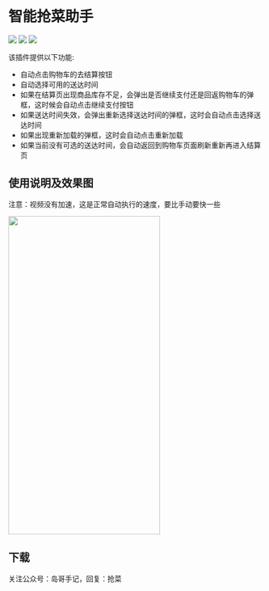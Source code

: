 # 智能抢菜助手

<p>
<img src="https://app.travis-ci.com/logan62334/jarvis-android-agent.svg">
<img src="https://img.shields.io/github/v/release/logan62334/jarvis-android-agent?include_prereleases">
<img src="https://img.shields.io/github/downloads/logan62334/jarvis-android-agent/total">
</p>

该插件提供以下功能:
- 自动点击购物车的去结算按钮
- 自动选择可用的送达时间
- 如果在结算页出现商品库存不足，会弹出是否继续支付还是回返购物车的弹框，这时候会自动点击继续支付按钮
- 如果送达时间失效，会弹出重新选择送达时间的弹框，这时会自动点击选择送达时间
- 如果出现重新加载的弹框，这时会自动点击重新加载
- 如果当前没有可选的送达时间，会自动返回到购物车页面刷新重新再进入结算页

## 使用说明及效果图

注意：视频没有加速，这是正常自动执行的速度，要比手动要快一些

<img src="demo.gif" width="300" height="630">

## 下载

关注公众号：岛哥手记，回复：抢菜
